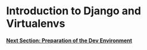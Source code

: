 # Introduction to Django and Virtualenvs

#### [Next Section: Preparation of the Dev Environment](DEV_ENV.md)
